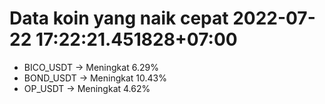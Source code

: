 # Data koin yang naik cepat 2022-07-22 17:22:21.451828+07:00

* BICO_USDT -> Meningkat 6.29%
* BOND_USDT -> Meningkat 10.43%
* OP_USDT -> Meningkat 4.62%

